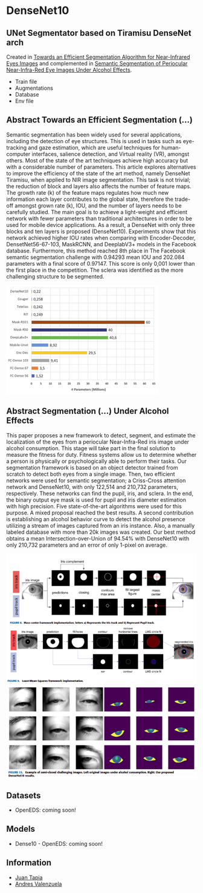 # DenseNet10
## UNet Segmentator based on Tiramisu DenseNet arch

Created in [Towards an Efficient Segmentation Algorithm for Near-Infrared Eyes Images](https://ieeexplore.ieee.org/abstract/document/9200989) and complemented in [Semantic Segmentation of Periocular Near-Infra-Red Eye Images Under Alcohol Effects](https://ieeexplore.ieee.org/abstract/document/9502109).

- Train file
- Augmentations
- Database
- Env file

## Abstract Towards an Efficient Segmentation (...)

Semantic segmentation has been widely used for several applications, including the detection of eye structures. This is used in tasks such as eye-tracking and gaze estimation, which are useful techniques for human-computer interfaces, salience detection, and Virtual reality (VR), amongst others. Most of the state of the art techniques achieve high accuracy but with a considerable number of parameters. This article explores alternatives to improve the efficiency of the state of the art method, namely DenseNet Tiramisu, when applied to NIR image segmentation. This task is not trivial; the reduction of block and layers also affects the number of feature maps. The growth rate (k) of the feature maps regulates how much new information each layer contributes to the global state, therefore the trade-off amongst grown rate (k), IOU, and the number of layers needs to be carefully studied. The main goal is to achieve a light-weight and efficient network with fewer parameters than traditional architectures in order to be used for mobile device applications. As a result, a DenseNet with only three blocks and ten layers is proposed (DenseNet10). Experiments show that this network achieved higher IOU rates when comparing with Encoder-Decoder, DensetNet56-67-103, MaskRCNN, and DeeplabV3+ models in the Facebook database. Furthermore, this method reached 8th place in The Facebook semantic segmentation challenge with 0.94293 mean IOU and 202.084 parameters with a final score of 0.97147. This score is only 0,001 lower than the first place in the competition. The sclera was identified as the more challenging structure to be segmented.


![](https://raw.githubusercontent.com/Choapinus/DenseNet10/master/static/model_weights.png?token=GHSAT0AAAAAABVWFPF4NULDH2EENONLFJB2YVMYPXA)


## Abstract Segmentation (...) Under Alcohol Effects

This paper proposes a new framework to detect, segment, and estimate the localization of the eyes from a periocular Near-Infra-Red iris image under alcohol consumption. This stage will take part in the final solution to measure the fitness for duty. Fitness systems allow us to determine whether a person is physically or psychologically able to perform their tasks. Our segmentation framework is based on an object detector trained from scratch to detect both eyes from a single image. Then, two efficient networks were used for semantic segmentation; a Criss-Cross attention network and DenseNet10, with only 122,514 and 210,732 parameters, respectively. These networks can find the pupil, iris, and sclera. In the end, the binary output eye mask is used for pupil and iris diameter estimation with high precision. Five state-of-the-art algorithms were used for this purpose. A mixed proposal reached the best results. A second contribution is establishing an alcohol behavior curve to detect the alcohol presence utilizing a stream of images captured from an iris instance. Also, a manually labeled database with more than 20k images was created. Our best method obtains a mean Intersection-over-Union of 94.54% with DenseNet10 with only 210,732 parameters and an error of only 1-pixel on average.


![](https://raw.githubusercontent.com/Choapinus/DenseNet10/master/static/radii_estimation.png?token=GHSAT0AAAAAABVWFPF4ML6OFVAKCZGZBFO4YVMYQIQ)
![](https://raw.githubusercontent.com/Choapinus/DenseNet10/master/static/eyes_segmented.png?token=GHSAT0AAAAAABVWFPF4C7OTXJDGFUC7VOAGYVMYVLQ)

## Datasets
- OpenEDS: coming soon!

## Models
- Dense10 - OpenEDS: coming soon!

## Information
- [Juan Tapia](juan.tapia-farias@h-da.de) 
- [Andres Valenzuela](andres.valenzuela@tocbiometrics.com)
